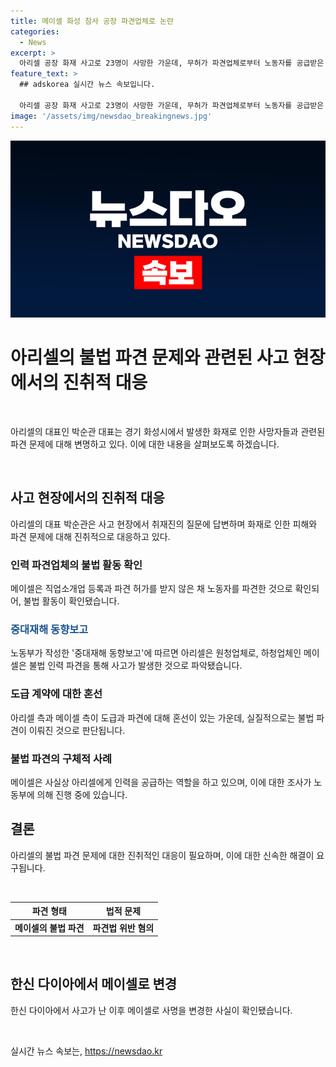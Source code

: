 ```yaml
---
title: 메이셀 화성 참사 공장 파견업체로 논란
categories:
  - News
excerpt: >
  아리셀 공장 화재 사고로 23명이 사망한 가운데, 무허가 파견업체로부터 노동자를 공급받은 것이 확인됐다. 인력파견업체 메이셀은 미투온 파견허가 등을 갖고 있지 않으며, 중대재해 동향보고서에 따르면 메이셀은 1차전지 제조업 업종이며, 아리셀 공장과 주소가 같다. 메이셀은 도급을 받아 인력을 공급하고 있지만, 아리셀은 파견과 도급 용어를 혼용하며 엇갈리는 언급을 하고 있어 파견법 위반 혐의를 받을 가능성이 높다. 메이셀과 도급계약을 체결한 하청업체인지, 인력파견업체인지 등을 노동부가 조사 중이다.
feature_text: >
  ## adskorea 실시간 뉴스 속보입니다.

  아리셀 공장 화재 사고로 23명이 사망한 가운데, 무허가 파견업체로부터 노동자를 공급받은 것이 확인됐다. 인력파견업체 메이셀은 미투온 파견허가 등을 갖고 있지 않으며, 중대재해 동향보고서에 따르면 메이셀은 1차전지 제조업 업종이며, 아리셀 공장과 주소가 같다. 메이셀은 도급을 받아 인력을 공급하고 있지만, 아리셀은 파견과 도급 용어를 혼용하며 엇갈리는 언급을 하고 있어 파견법 위반 혐의를 받을 가능성이 높다. 메이셀과 도급계약을 체결한 하청업체인지, 인력파견업체인지 등을 노동부가 조사 중이다.
image: '/assets/img/newsdao_breakingnews.jpg'
---
```


<p><img src="/assets/img/newsdao_breakingnews.jpg" alt="adskorea 속보" /></p>

<h1>아리셀의 불법 파견 문제와 관련된 사고 현장에서의 진취적 대응</h1>

<p data-ke-size="size16">&nbsp;</p>

<p>아리셀의 대표인 박순관 대표는 경기 화성시에서 발생한 화재로 인한 사망자들과 관련된 파견 문제에 대해 변명하고 있다. 이에 대한 내용을 살펴보도록 하겠습니다.  </p>

<p data-ke-size="size16">&nbsp;</p>

<h2 data-ke-size="size26">사고 현장에서의 진취적 대응</h2>

<p data-ke-size="size16">아리셀의 대표 박순관은 사고 현장에서 취재진의 질문에 답변하며 화재로 인한 피해와 파견 문제에 대해 진취적으로 대응하고 있다.</p>

<h3>인력 파견업체의 불법 활동 확인</h3>

<p data-ke-size="size16">메이셀은 직업소개업 등록과 파견 허가를 받지 않은 채 노동자를 파견한 것으로 확인되어, 불법 활동이 확인됐습니다.</p>

<h3><b><span style="color: #1a5490;">중대재해 동향보고</span></b></h3>

<p data-ke-size="size16">노동부가 작성한 '중대재해 동향보고'에 따르면 아리셀은 원청업체로, 하청업체인 메이셀은 불법 인력 파견을 통해 사고가 발생한 것으로 파악됐습니다.</p>

<h3>도급 계약에 대한 혼선</h3>

<p data-ke-size="size16">아리셀 측과 메이셀 측이 도급과 파견에 대해 혼선이 있는 가운데, 실질적으로는 불법 파견이 이뤄진 것으로 판단됩니다.</p>

<h3>불법 파견의 구체적 사례</h3>

<p data-ke-size="size16">메이셀은 사실상 아리셀에게 인력을 공급하는 역할을 하고 있으며, 이에 대한 조사가 노동부에 의해 진행 중에 있습니다.</p>

<h2 data-ke-size="size26">결론</h2>

<p data-ke-size="size16">아리셀의 불법 파견 문제에 대한 진취적인 대응이 필요하며, 이에 대한 신속한 해결이 요구됩니다.</p>

<p data-ke-size="size16">&nbsp;</p>

<table>
    <thead>
        <tr>
            <th style="text-align: center; height: 17px;"><b>파견 형태</b></th>
            <th style="text-align: center; height: 17px;"><b>법적 문제</b></th>
        </tr>
    </thead>
    <tbody>
        <tr>
            <td style="text-align: center; height: 17px;"><b>메이셀의 불법 파견</b></td>
            <td style="text-align: center; height: 17px;"><b>파견법 위반 혐의</b></td>
        </tr>
    </tbody>
</table>

<p data-ke-size="size16">&nbsp;</p>

<h2 data-ke-size="size26">한신 다이아에서 메이셀로 변경</h2>

<p data-ke-size="size16">한신 다이아에서 사고가 난 이후 메이셀로 사명을 변경한 사실이 확인됐습니다.</p>

<p data-ke-size="size16">&nbsp;</p>
실시간 뉴스 속보는, <a href="https://newsdao.kr" rel="dofollow">https://newsdao.kr</a>


